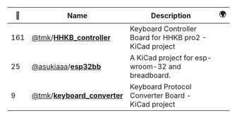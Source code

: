 |:star2: | Name | Description | 🌍|
|---|---|---|---|
|161|[@tmk](https://github.com/tmk)/[**HHKB_controller**](https://github.com/tmk/HHKB_controller)|Keyboard Controller Board for HHKB pro2 - KiCad project||
|25|[@asukiaaa](https://github.com/asukiaaa)/[**esp32bb**](https://github.com/asukiaaa/esp32bb)|A KiCad project for esp-wroom-32 and breadboard.||
|9|[@tmk](https://github.com/tmk)/[**keyboard_converter**](https://github.com/tmk/keyboard_converter)|Keyboard Protocol Converter Board - KiCad project||


